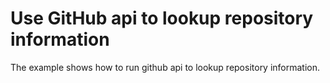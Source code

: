 # Use GitHub api to lookup repository information

The example shows how to run github api to lookup repository information.
